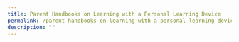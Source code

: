 ```yaml
---
title: Parent Handbooks on Learning with a Personal Learning Device
permalink: /parent-handbooks-on-learning-with-a-personal-learning-device/useful-information/permalink
description: ""
---
```

